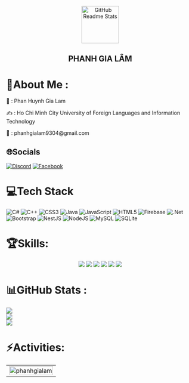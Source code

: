 <p align="center">
 <img width="100" src="https://gudlogo.com/wp-content/uploads/2019/05/logo-con-vit-17.jpg" align="center" alt="GitHub Readme Stats" />
 <h2 align="center">PHANH GIA LÂM</h2>
</p>
 
# 💫About Me :
<p> 👀 : Phan Huynh Gia Lam </p>
<p> ✍️ : Ho Chi Minh City University of Foreign Languages and Information Technology </p>
<p> 📧 : phanhgialam9304@gmail.com </p>

## 🌐Socials
[![Discord](https://img.shields.io/badge/Discord-%237289DA.svg?logo=discord&logoColor=white)](htttps://discord.gg/PhanhGiaLam) [![Facebook](https://img.shields.io/badge/Facebook-%231877F2.svg?logo=Facebook&logoColor=white)](https://facebook.com/PhanhGiaLam) 

# 💻Tech Stack
![C#](https://img.shields.io/badge/c%23-%23239120.svg?style=for-the-badge&logo=c-sharp&logoColor=white) ![C++](https://img.shields.io/badge/c++-%2300599C.svg?style=for-the-badge&logo=c%2B%2B&logoColor=white) ![CSS3](https://img.shields.io/badge/css3-%231572B6.svg?style=for-the-badge&logo=css3&logoColor=white) ![Java](https://img.shields.io/badge/java-%23ED8B00.svg?style=for-the-badge&logo=java&logoColor=white) ![JavaScript](https://img.shields.io/badge/javascript-%23323330.svg?style=for-the-badge&logo=javascript&logoColor=%23F7DF1E) ![HTML5](https://img.shields.io/badge/html5-%23E34F26.svg?style=for-the-badge&logo=html5&logoColor=white) ![Firebase](https://img.shields.io/badge/firebase-%23039BE5.svg?style=for-the-badge&logo=firebase) ![.Net](https://img.shields.io/badge/.NET-5C2D91?style=for-the-badge&logo=.net&logoColor=white) ![Bootstrap](https://img.shields.io/badge/bootstrap-%23563D7C.svg?style=for-the-badge&logo=bootstrap&logoColor=white) ![NestJS](https://img.shields.io/badge/nestjs-%23E0234E.svg?style=for-the-badge&logo=nestjs&logoColor=white) ![NodeJS](https://img.shields.io/badge/node.js-6DA55F?style=for-the-badge&logo=node.js&logoColor=white) ![MySQL](https://img.shields.io/badge/mysql-%2300f.svg?style=for-the-badge&logo=mysql&logoColor=white) ![SQLite](https://img.shields.io/badge/sqlite-%2307405e.svg?style=for-the-badge&logo=sqlite&logoColor=white)

# 🏆Skills:
<p align="center"> 
  <img src="https://img.icons8.com/color/48/000000/microsoft-sql-server.png"/>
  <img src="https://img.icons8.com/color/48/000000/mysql-logo.png"/>
  <img src="https://img.icons8.com/color/48/000000/git.png"/>
  <img src="https://img.icons8.com/color/48/000000/github-2.png"/>
  <img src="https://img.icons8.com/color/48/000000/visual-studio-code-2019.png"/>
  <img src="https://img.icons8.com/color/48/null/visual-studio--v2.png"/>
</p>

# 📊GitHub Stats :
![](https://github-readme-stats.vercel.app/api?username=PhanhGiaLam&theme=radical&hide_border=false&include_all_commits=false&count_private=false)<br/>
![](https://github-readme-streak-stats.herokuapp.com/?user=PhanhGiaLam&theme=radical&hide_border=false)<br/>
![](https://github-readme-stats.vercel.app/api/top-langs/?username=Khanh-Ann&theme=radical&hide_border=false&include_all_commits=false&count_private=false&layout=compact)


# ⚡Activities:
<table style="width:100%;">
  <tr>
    <td>
     <img src="https://media1.tenor.com/m/GfSX-u7VGM4AAAAC/coding.gif" alt="phanhgialam" width="100%"/>
      </td>
  </tr>
</table>
